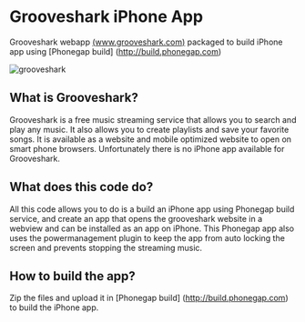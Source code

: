 Grooveshark iPhone App
======================

Grooveshark webapp [(www.grooveshark.com)](http://www.grooveshark.com) packaged to build iPhone app using [Phonegap build] (http://build.phonegap.com)

![grooveshark](https://f.cloud.github.com/assets/1414842/1992470/7097f9ca-84bf-11e3-9569-ad9e6a129de3.jpg)

What is Grooveshark?
-

Grooveshark is a free music streaming service that allows you to search and play any music. It also allows you to create playlists and save your favorite songs. It is available as a website and mobile optimized website to open on smart phone browsers. Unfortunately there is no iPhone app available for Grooveshark.

What does this code do?
-

All this code allows you to do is a build an iPhone app using Phonegap build service, and create an app that opens the grooveshark website in a webview and can be installed as an app on iPhone. This Phonegap app also uses the powermanagement plugin to keep the app from auto locking the screen and prevents stopping the streaming music. 

How to build the app?
-

Zip the files and upload it in [Phonegap build] (http://build.phonegap.com) to build the iPhone app.


